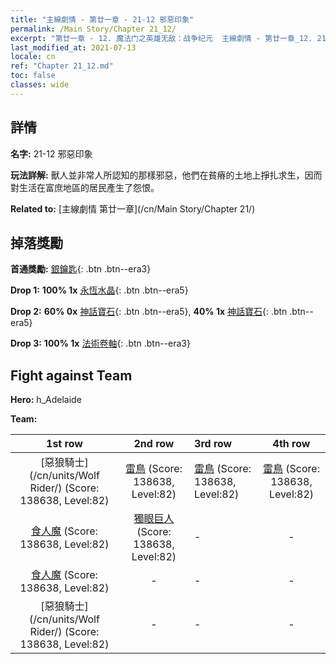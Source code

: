 ```yaml
---
title: "主線劇情 - 第廿一章 - 21-12 邪惡印象"
permalink: /Main Story/Chapter 21_12/
excerpt: "第廿一章 - 12. 魔法门之英雄无敌：战争纪元  主線劇情 - 第廿一章_12. 21-12 邪惡印象"
last_modified_at: 2021-07-13
locale: cn
ref: "Chapter 21_12.md"
toc: false
classes: wide
---
```


## 詳情

 **名字:** 21-12 邪惡印象

 **玩法詳解:** 獸人並非常人所認知的那樣邪惡，他們在貧瘠的土地上掙扎求生，因而對生活在富庶地區的居民產生了怨恨。

 **Related to:** [主線劇情 第廿一章](/cn/Main Story/Chapter 21/)

## 掉落獎勵

 **首通獎勵:** [銀鑰匙](/cn/Items/con_693/){: .btn .btn--era3}

 **Drop 1:** **100% 1x** [永恆水晶](/cn/Items/mat_73/){: .btn .btn--era5}

 **Drop 2:** **60% 0x** [神話寶石](/cn/Items/mat_65/){: .btn .btn--era5}, **40% 1x** [神話寶石](/cn/Items/mat_65/){: .btn .btn--era5}

 **Drop 3:** **100% 1x** [法術卷軸](/cn/Items/con_694/){: .btn .btn--era3}


## Fight against Team
 **Hero:** h_Adelaide

 **Team:**


  | 1st row | 2nd row | 3rd row | 4th row |
  |:----:|:----:|:----|:----:|
  | [惡狼騎士](/cn/units/Wolf Rider/) (Score: 138638, Level:82)  | [雷鳥](/cn/units/Roc/) (Score: 138638, Level:82)  | [雷鳥](/cn/units/Roc/) (Score: 138638, Level:82)  | [雷鳥](/cn/units/Roc/) (Score: 138638, Level:82)  |
  | [食人魔](/cn/units/Ogre/) (Score: 138638, Level:82)  | [獨眼巨人](/cn/units/Cyclops/) (Score: 138638, Level:82)  | - | - |
  | [食人魔](/cn/units/Ogre/) (Score: 138638, Level:82)  | - | - | - |
  | [惡狼騎士](/cn/units/Wolf Rider/) (Score: 138638, Level:82)  | - | - | - |


